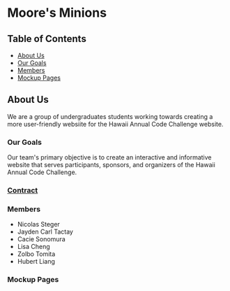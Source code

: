 # Moore's Minions
## Table of Contents
  -  <a href="https://github.com/moores-minions/moores-minions.github.io/edit/main/index.md#about-us">About Us</a>
  - <a href="https://github.com/moores-minions/moores-minions.github.io/edit/main/index.md#our-goals">Our Goals</a>
  - <a href="https://github.com/moores-minions/moores-minions.github.io/edit/main/index.md#members">Members</a>
  - <a href="https://github.com/moores-minions/moores-minions.github.io/edit/main/index.md#mockup-pages">Mockup Pages</a>
## About Us
We are a group of undergraduates students working towards creating a more user-friendly websiite for the Hawaii Annual Code Challenge website.
### Our Goals
Our team's primary objective is to create an interactive and informative website that serves participants, sponsors, and organizers of the Hawaii Annual Code Challenge.
### <a href="https://docs.google.com/document/d/1bxEAA0fJiafDCHzecck85kHN4ohJynANnBml1lzV6as/edit?usp=sharing">Contract</a>
### Members
  - Nicolas Steger
  - Jayden Carl Tactay
  - Cacie Sonomura
  - Lisa Cheng
  - Zolbo Tomita
  - Hubert Liang
### Mockup Pages
